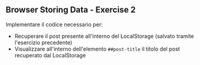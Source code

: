 ## Browser Storing Data - Exercise 2

Implementare il codice necessario per:
* Recuperare il post presente all'interno del LocalStorage (salvato tramite l'esercizio precedente)
* Visualizzare all'interno dell'elemento `##post-title` il titolo del post recuperato dal LocalStorage